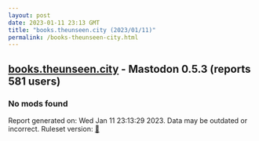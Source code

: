 ```yaml
---
layout: post
date: 2023-01-11 23:13 GMT
title: "books.theunseen.city (2023/01/11)"
permalink: /books-theunseen-city.html
---
```



## [books.theunseen.city](https://books.theunseen.city) - Mastodon 0.5.3 (reports 581 users)

### No mods found

Report generated on: Wed Jan 11 23:13:29 2023. Data may be outdated or incorrect.
Ruleset version: [🧁](/version-cupcake)
